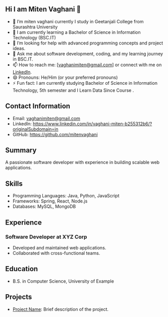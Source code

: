 ## Hi I am Miten Vaghani 👋

- 🔭 I’m miten vaghani currently I study in Geetanjali College from Saurashtra University 
- 🌱 I am currently learning a Bachelor of Science in Information Technology (BSC.IT)
- 🤔 I’m looking for help with advanced programming concepts and project ideas.
- 💬 Ask me about software development, coding, and my learning journey in BSC.IT.
- 📫 How to reach me: [vaghanimiten@gmail.com] or connect with me on [LinkedIn](https://www.linkedin.com/in/vaghani-miten-b255312b6/?originalSubdomain=in).
- 😄 Pronouns: He/Him (or your preferred pronouns)
- ⚡ Fun fact: I am currently studying Bachelor of Science in Information Technology, 5th semester and I Learn Data Since Course .

## Contact Information
- Email: vaghanimiten@gmail.com
- LinkedIn: https://www.linkedin.com/in/vaghani-miten-b255312b6/?originalSubdomain=in
- GitHub: https://github.com/mitenvaghani

## Summary
A passionate software developer with experience in building scalable web applications.

## Skills
- Programming Languages: Java, Python, JavaScript
- Frameworks: Spring, React, Node.js
- Databases: MySQL, MongoDB

## Experience
### Software Developer at XYZ Corp
- Developed and maintained web applications.
- Collaborated with cross-functional teams.

## Education
- B.S. in Computer Science, University of Example

## Projects
- [Project Name](https://github.com/johndoe/project): Brief description of the project.
